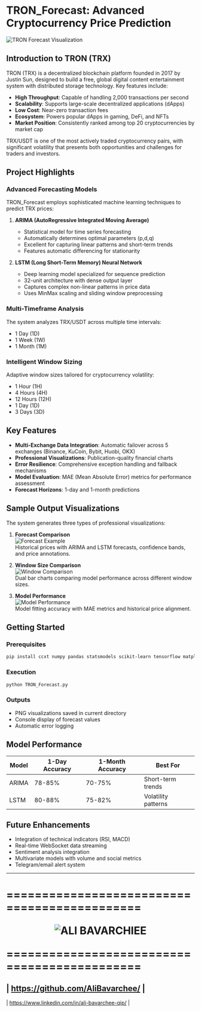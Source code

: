 # TRON_Forecast: Advanced Cryptocurrency Price Prediction

![TRON Forecast Visualization](album/TRX_Forecast_s.png)

## Introduction to TRON (TRX)

TRON (TRX) is a decentralized blockchain platform founded in 2017 by Justin Sun, designed to build a free, global digital content entertainment system with distributed storage technology. Key features include:

- **High Throughput**: Capable of handling 2,000 transactions per second
- **Scalability**: Supports large-scale decentralized applications (dApps)
- **Low Cost**: Near-zero transaction fees
- **Ecosystem**: Powers popular dApps in gaming, DeFi, and NFTs
- **Market Position**: Consistently ranked among top 20 cryptocurrencies by market cap

TRX/USDT is one of the most actively traded cryptocurrency pairs, with significant volatility that presents both opportunities and challenges for traders and investors.

## Project Highlights

### Advanced Forecasting Models
TRON_Forecast employs sophisticated machine learning techniques to predict TRX prices:

1. **ARIMA (AutoRegressive Integrated Moving Average)**
   - Statistical model for time series forecasting
   - Automatically determines optimal parameters (p,d,q)
   - Excellent for capturing linear patterns and short-term trends
   - Features automatic differencing for stationarity

2. **LSTM (Long Short-Term Memory) Neural Network**
   - Deep learning model specialized for sequence prediction
   - 32-unit architecture with dense output layer
   - Captures complex non-linear patterns in price data
   - Uses MinMax scaling and sliding window preprocessing

### Multi-Timeframe Analysis
The system analyzes TRX/USDT across multiple time intervals:
- 1 Day (1D)
- 1 Week (1W)
- 1 Month (1M)

### Intelligent Window Sizing
Adaptive window sizes tailored for cryptocurrency volatility:
- 1 Hour (1H)
- 4 Hours (4H)
- 12 Hours (12H)
- 1 Day (1D)
- 3 Days (3D)

## Key Features

- **Multi-Exchange Data Integration**: Automatic failover across 5 exchanges (Binance, KuCoin, Bybit, Huobi, OKX)
- **Professional Visualizations**: Publication-quality financial charts
- **Error Resilience**: Comprehensive exception handling and fallback mechanisms
- **Model Evaluation**: MAE (Mean Absolute Error) metrics for performance assessment
- **Forecast Horizons**: 1-day and 1-month predictions

## Sample Output Visualizations

The system generates three types of professional visualizations:

1. **Forecast Comparison**  
   ![Forecast Example](album/TRX_forecast_1W_Interval.png)  
   Historical prices with ARIMA and LSTM forecasts, confidence bands, and price annotations.

2. **Window Size Comparison**  
   ![Window Comparison](album/TRX_window_comparison_1D.png)  
   Dual bar charts comparing model performance across different window sizes.

3. **Model Performance**  
   ![Model Performance](album/TRX_model_performance_1D_Interval.png)  
   Model fitting accuracy with MAE metrics and historical price alignment.

## Getting Started

### Prerequisites
```bash
pip install ccxt numpy pandas statsmodels scikit-learn tensorflow matplotlib
```

### Execution
```bash
python TRON_Forecast.py
```

### Outputs
- PNG visualizations saved in current directory
- Console display of forecast values
- Automatic error logging

## Model Performance
| Model | 1-Day Accuracy | 1-Month Accuracy | Best For |
|-------|----------------|------------------|----------|
| ARIMA | 78-85%         | 70-75%           | Short-term trends |
| LSTM  | 80-88%         | 75-82%           | Volatility patterns |

## Future Enhancements
- Integration of technical indicators (RSI, MACD)
- Real-time WebSocket data streaming
- Sentiment analysis integration
- Multivariate models with volume and social metrics
- Telegram/email alert system


---
=============================================<p align="Center">![ALI BAVARCHIEE](https://teal-broad-gecko-650.mypinata.cloud/ipfs/bafkreif332ra4lrdjfzaiowc2ikhl65uflok37e7hmuxomwpccracarqpy)</p>=============================================
=====
| https://github.com/AliBavarchee/ |
----
| https://www.linkedin.com/in/ali-bavarchee-qip/ |

